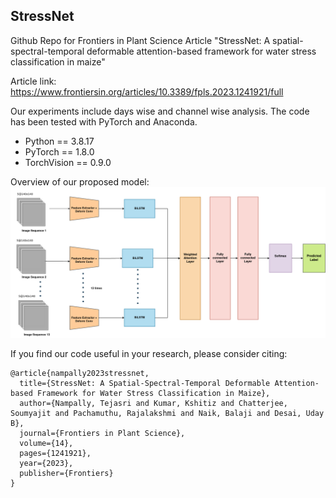 ## StressNet

Github Repo for Frontiers in Plant Science Article "StressNet: A spatial-spectral-temporal deformable attention-based framework for water stress classification in maize"

Article link: https://www.frontiersin.org/articles/10.3389/fpls.2023.1241921/full

Our experiments include days wise and channel wise analysis. The code has been tested with PyTorch and Anaconda.

- Python == 3.8.17
- PyTorch == 1.8.0
- TorchVision == 0.9.0

Overview of our proposed model:
![alt text](https://github.com/tejasri19/Stressnet/blob/main/prop-model.png)



If you find our code useful in your research, please consider citing:


```
@article{nampally2023stressnet,
  title={StressNet: A Spatial-Spectral-Temporal Deformable Attention-based Framework for Water Stress Classification in Maize},
  author={Nampally, Tejasri and Kumar, Kshitiz and Chatterjee, Soumyajit and Pachamuthu, Rajalakshmi and Naik, Balaji and Desai, Uday B},
  journal={Frontiers in Plant Science},
  volume={14},
  pages={1241921},
  year={2023},
  publisher={Frontiers}
}
```
